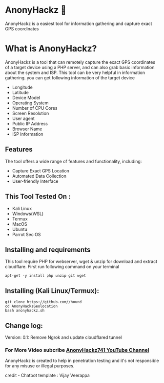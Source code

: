 # AnonyHackz 🐶
AnonyHackz is a easiest tool for information gathering and capture exact GPS coordinates


# What is AnonyHackz?
<p>AnonyHackz is a tool that can remotely capture the exact GPS coordinates of a target device using a PHP server, and can also grab basic information about the system and ISP. This tool can be very helpful in information gathering. you can get following information of the target device</p>
<ul>
  <li>Longitude</li>
  <li>Latitude</li>
  <li>Device Model</li>
  <li>Operating System</li>
  <li>Number of CPU Cores</li>
  <li>Screen Resolution</li>
  <li>User agent</li>
  <li>Public IP Address</li>
  <li>Browser Name</li>
  <li>ISP Information</li>
</ul>

## Features
  <p>The tool offers a wide range of features and functionality, including:</p>
    <ul>
  <li>Capture Exact GPS Location</li>
  <li>Automated Data Collection</li>
   <li>User-friendly Interface</li>
</ul>

## This Tool Tested On :
<ul>
  <li>Kali Linux</li>
  <li>Windows(WSL)</li>
  <li>Termux</li>
  <li>MacOS</li>
  <li>Ubuntu</li>
  <li>Parrot Sec OS</li>
</ul>

## Installing and requirements
<p>This tool require PHP for webserver, wget & unzip for download and extract cloudflare. First run following command on your terminal</p>

```
apt-get -y install php unzip git wget
```

## Installing (Kali Linux/Termux):

```
git clone https://github.com//hound
cd AnonyHackzGeolocation
bash anonyhackz.sh
```
## Change log:
Version: 0.1: Remove Ngrok and update cloudflared tunnel



### For More Video subcribe <a href="www.youtube.com/@AnonyHackz741 ">AnonyHackz741 YouTube Channel</a>
<p>AnonyHackz is created to help in penetration testing and it's not responsible for any misuse or illegal purposes.</p>
credit - Chatbot template : Vijay Veerappa
